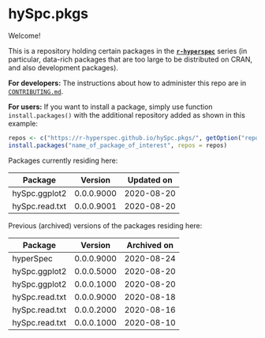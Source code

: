 # hySpc.pkgs

Welcome!

This is a repository holding certain packages in the [**`r-hyperspec`**](https://r-hyperspec.github.io/) series (in particular, data-rich packages that are too large to be distributed on CRAN, and also development packages).

**For developers:** The instructions about how to administer this repo are in [`CONTRIBUTING.md`](https://github.com/r-hyperspec/hySpc.pkgs/blob/gh-pages/CONTRIBUTING.md).

**For users:** If you want to install a package, simply use function `install.packages()` with the additional repository added as shown in this example:

```r
repos <- c("https://r-hyperspec.github.io/hySpc.pkgs/", getOption("repos"))
install.packages("name_of_package_of_interest", repos = repos)
```

Packages currently residing here:

Package       | Version       | Updated on    
------------- | ------------- | -------------
hySpc.ggplot2 | 0.0.0.9000 | 2020-08-20
hySpc.read.txt | 0.0.0.9001 | 2020-08-20

Previous (archived) versions of the packages residing here:

Package       | Version       | Archived on   
------------- | ------------- | -------------
hyperSpec | 0.0.0.9000 | 2020-08-24
hySpc.ggplot2 | 0.0.0.5000 | 2020-08-20
hySpc.ggplot2 | 0.0.0.1000 | 2020-08-20
hySpc.read.txt | 0.0.0.9000 | 2020-08-18
hySpc.read.txt | 0.0.0.2000 | 2020-08-16
hySpc.read.txt | 0.0.0.1000 | 2020-08-10
